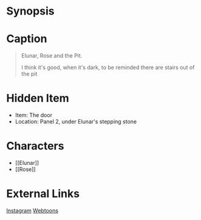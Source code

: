 # Synopsis


# Caption
> Elunar, Rose and the Pit.
> 
> I think it's good, when it's dark, to be reminded there are stairs out of the pit

# Hidden Item
* Item: The door
* Location: <spoiler>Panel 2, under Elunar's stepping stone</spoiler>

# Characters
* [[Elunar]]
* [[Rose]]

# External Links
[Instagram](https://www.instagram.com/p/CiYAvAsswRy/?igshid=YmMyMTA2M2Y=)
[Webtoons](https://www.webtoons.com/en/challenge/twistwood-tales/116-elunar-rose-and-the-pit/viewer?title_no=344740&episode_no=126)